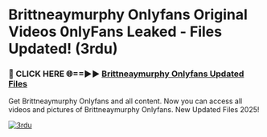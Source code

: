 # Brittneaymurphy Onlyfans Original Videos 0nlyFans Leaked - Files Updated! (3rdu)

<h3>🔴 CLICK HERE 🌐==►► <a href="https://tinyurl.com/ehrbuxhb" rel="nofollow">Brittneaymurphy Onlyfans Updated Files</a></h3>

Get Brittneaymurphy Onlyfans and all content. Now you can access all videos and pictures of Brittneaymurphy Onlyfans. New Updated Files 2025!

[![3rdu](https://i.imgur.com/lVYEuWS.gif)](https://tinyurl.com/ehrbuxhb)
